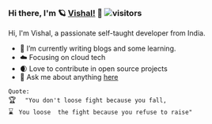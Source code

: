 ### Hi there, I'm :ringed_planet: [Vishal!](https://github.com/VishalLahane) 👋 ![visitors](https://visitor-badge-reloaded.herokuapp.com/badge?page_id=VishalLahane&color=00df00)



Hi, I'm Vishal, a passionate self-taught developer from India.

<!-- - 🔭 I’m currently working on [Python](https://github.com/VishalLahane/matploatlib_visual_data)
- 👯 I’m looking to collaborate on [Python Examples using matploatlib](https://github.com/VishalLahane/matploatlib_visual_data)
-->
- 🌱 I’m currently writing blogs and some learning.
- :cloud: Focusing on cloud tech
- :waxing_crescent_moon: Love to contribute in open source projects 
- 💬 Ask me about anything [here](https://github.com/VishalLahane/VishalLahane/issues)

``` Quote: ``` <br />
:trophy: ```  "You don't loose fight because you fall,``` <br />
:hourglass: ```  You loose  the fight because you refuse to raise" ```



